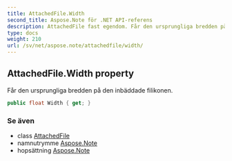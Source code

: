 ```yaml
---
title: AttachedFile.Width
second_title: Aspose.Note för .NET API-referens
description: AttachedFile fast egendom. Får den ursprungliga bredden på den inbäddade filikonen.
type: docs
weight: 210
url: /sv/net/aspose.note/attachedfile/width/
---
```

## AttachedFile.Width property

Får den ursprungliga bredden på den inbäddade filikonen.

```csharp
public float Width { get; }
```

### Se även

* class [AttachedFile](../)
* namnutrymme [Aspose.Note](../../attachedfile/)
* hopsättning [Aspose.Note](../../../)


